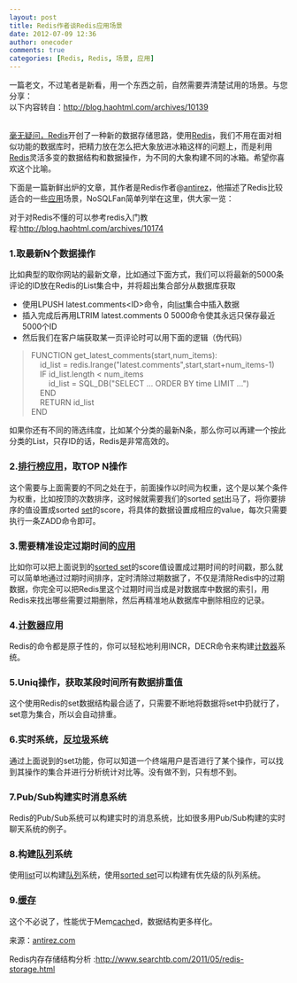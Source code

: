 ```yaml
---
layout: post
title: Redis作者谈Redis应用场景
date: 2012-07-09 12:36
author: onecoder
comments: true
categories: [Redis, Redis, 场景, 应用]
---
```

<p>
	一篇老文，不过笔者是新看，用一个东西之前，自然需要弄清楚试用的场景。与您分享：<br />
	以下内容转自：<a href="http://blog.haohtml.com/archives/10139">http://blog.haohtml.com/archives/10139</a><br />
	&nbsp;</p>
<p>
	<a href="http://blog.csdn.net/xymyeah/article/details/6578422">毫无疑问，</a><a href="http://blog.nosqlfan.com/tags/redis" target="_blank" title="查看 Redis 的全部文章">Redis</a>开创了一种新的数据存储思路，使用<a href="http://blog.nosqlfan.com/tags/redis" target="_blank" title="查看 Redis 的全部文章">Redis</a>，我们不用在面对相似功能的数据库时，把精力放在怎么把大象放进冰箱这样的问题上，而是利用<a href="http://blog.nosqlfan.com/tags/redis" target="_blank" title="查看 Redis 的全部文章">Redis</a>灵活多变的数据结构和数据操作，为不同的大象构建不同的冰箱。希望你喜欢这个比喻。</p>
<p>
	下面是一篇新鲜出炉的文章，其作者是Redis作者@<a href="http://twitter.com/antirez" target="_blank">antirez</a>，他描述了Redis比较适合的一些<a href="http://blog.nosqlfan.com/tags/%e5%ba%94%e7%94%a8" target="_blank" title="查看 应用 的全部文章">应用</a>场景，NoSQLFan简单列举在这里，供大家一览：</p>
<p>
	对于对Redis不懂的可以参考redis入门教程:<a href="http://blog.haohtml.com/archives/10174" target="_blank">http://blog.haohtml.com/archives/10174</a></p>
<h3>
	1.取最新N个数据操作</h3>
<p>
	比如典型的取你网站的最新文章，比如通过下面方式，我们可以将最新的5000条评论的ID放在Redis的List集合中，并将超出集合部分从数据库获取</p>
<ul>
	<li>
		使用LPUSH latest.comments&lt;ID&gt;命令，向<a href="http://blog.nosqlfan.com/tags/list" target="_blank" title="查看 list 的全部文章">list</a>集合中插入数据</li>
	<li>
		插入完成后再用LTRIM latest.comments 0 5000命令使其永远只保存最近5000个ID</li>
	<li>
		然后我们在客户端获取某一页评论时可以用下面的逻辑（伪代码）</li>
</ul>
<blockquote>
	<p>
		FUNCTION get_latest_comments(start,num_items):<br />
		&nbsp;&nbsp;&nbsp; id_list = redis.lrange(&quot;latest.comments&quot;,start,start+num_items-1)<br />
		&nbsp;&nbsp;&nbsp; IF id_list.length &lt; num_items<br />
		&nbsp;&nbsp;&nbsp;&nbsp;&nbsp;&nbsp;&nbsp; id_list = SQL_DB(&quot;SELECT ... ORDER BY time LIMIT ...&quot;)<br />
		&nbsp;&nbsp;&nbsp; END<br />
		&nbsp;&nbsp;&nbsp; RETURN id_list<br />
		END</p>
</blockquote>
<p>
	如果你还有不同的筛选纬度，比如某个分类的最新N条，那么你可以再建一个按此分类的List，只存ID的话，Redis是非常高效的。</p>
<h3>
	2.<a href="http://blog.nosqlfan.com/tags/%e6%8e%92%e8%a1%8c%e6%a6%9c" target="_blank" title="查看 排行榜 的全部文章">排行榜</a><a href="http://blog.nosqlfan.com/tags/%e5%ba%94%e7%94%a8" target="_blank" title="查看 应用 的全部文章">应用</a>，取TOP N操作</h3>
<p>
	这个需要与上面需要的不同之处在于，前面操作以时间为权重，这个是以某个条件为权重，比如按顶的次数排序，这时候就需要我们的sorted&nbsp;<a href="http://blog.nosqlfan.com/tags/set" target="_blank" title="查看 set 的全部文章">set</a>出马了，将你要排序的值设置成sorted&nbsp;<a href="http://blog.nosqlfan.com/tags/set" target="_blank" title="查看 set 的全部文章">set</a>的score，将具体的数据设置成相应的value，每次只需要执行一条ZADD命令即可。</p>
<h3>
	3.需要精准设定过期时间的<a href="http://blog.nosqlfan.com/tags/%e5%ba%94%e7%94%a8" target="_blank" title="查看 应用 的全部文章">应用</a></h3>
<p>
	比如你可以把上面说到的<a href="http://blog.nosqlfan.com/tags/sorted-set" target="_blank" title="查看 sorted set 的全部文章">sorted set</a>的score值设置成过期时间的时间戳，那么就可以简单地通过过期时间排序，定时清除过期数据了，不仅是清除Redis中的过期数据，你完全可以把Redis里这个过期时间当成是对数据库中数据的索引，用Redis来找出哪些需要过期删除，然后再精准地从数据库中删除相应的记录。</p>
<h3>
	4.<a href="http://blog.nosqlfan.com/tags/%e8%ae%a1%e6%95%b0%e5%99%a8" target="_blank" title="查看 计数器 的全部文章">计数器</a>应用</h3>
<p>
	Redis的命令都是原子性的，你可以轻松地利用INCR，DECR命令来构建<a href="http://blog.nosqlfan.com/tags/%e8%ae%a1%e6%95%b0%e5%99%a8" target="_blank" title="查看 计数器 的全部文章">计数器</a>系统。</p>
<h3>
	5.Uniq操作，获取某段时间所有数据排重值</h3>
<p>
	这个使用Redis的set数据结构最合适了，只需要不断地将数据将set中扔就行了，set意为集合，所以会自动排重。</p>
<h3>
	6.实时系统，<a href="http://blog.nosqlfan.com/tags/%e5%8f%8d%e5%9e%83%e5%9c%be" target="_blank" title="查看 反垃圾 的全部文章">反垃圾</a>系统</h3>
<p>
	通过上面说到的set功能，你可以知道一个终端用户是否进行了某个操作，可以找到其操作的集合并进行分析统计对比等。没有做不到，只有想不到。</p>
<h3>
	7.Pub/Sub构建实时消息系统</h3>
<p>
	Redis的Pub/Sub系统可以构建实时的消息系统，比如很多用Pub/Sub构建的实时聊天系统的例子。</p>
<h3>
	8.构建<a href="http://blog.nosqlfan.com/tags/%e9%98%9f%e5%88%97" target="_blank" title="查看 队列 的全部文章">队列</a>系统</h3>
<p>
	使用<a href="http://blog.nosqlfan.com/tags/list" target="_blank" title="查看 list 的全部文章">list</a>可以构建<a href="http://blog.nosqlfan.com/tags/%e9%98%9f%e5%88%97" target="_blank" title="查看 队列 的全部文章">队列</a>系统，使用<a href="http://blog.nosqlfan.com/tags/sorted-set" target="_blank" title="查看 sorted set 的全部文章">sorted set</a>可以构建有优先级的队列系统。</p>
<h3>
	9.<a href="http://blog.nosqlfan.com/tags/%e7%bc%93%e5%ad%98" target="_blank" title="查看 缓存 的全部文章">缓存</a></h3>
<p>
	这个不必说了，性能优于Mem<a href="http://blog.nosqlfan.com/tags/cache" target="_blank" title="查看 cache 的全部文章">cache</a>d，数据结构更多样化。</p>
<p>
	来源：<a href="http://antirez.com/post/take-advantage-of-redis-adding-it-to-your-stack.html" target="_blank">antirez.com</a></p>
<p>
	Redis内存存储结构分析 :<a href="http://www.searchtb.com/2011/05/redis-storage.html" target="_blank">http://www.searchtb.com/2011/05/redis-storage.html</a></p>

